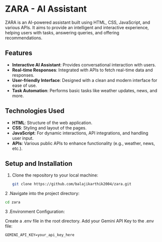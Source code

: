 # ZARA - AI Assistant

ZARA is an AI-powered assistant built using HTML, CSS, JavaScript, and various APIs. It aims to provide an intelligent and interactive experience, helping users with tasks, answering queries, and offering recommendations.

## Features

- **Interactive AI Assistant**: Provides conversational interaction with users.
- **Real-time Responses**: Integrated with APIs to fetch real-time data and responses.
- **User-friendly Interface**: Designed with a clean and modern interface for ease of use.
- **Task Automation**: Performs basic tasks like weather updates, news, and more.

## Technologies Used

- **HTML**: Structure of the web application.
- **CSS**: Styling and layout of the pages.
- **JavaScript**: For dynamic interactions, API integrations, and handling user input.
- **APIs**: Various public APIs to enhance functionality (e.g., weather, news, etc.).

## Setup and Installation

1. Clone the repository to your local machine:

   ```bash
   git clone https://github.com/balajikarthik2004/zara.git
2 .Navigate into the project directory:

  ```bash
  cd zara
  ```
3 .Environment Configuration:

Create a .env file in the root directory.
Add your Gemini API Key to the .env file:
  ```makwfile
GEMINI_API_KEY=your_api_key_here


